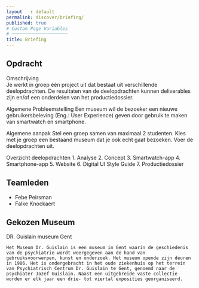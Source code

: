 ```yaml
---
layout   : default
permalink: discover/briefing/
published: true
# Custom Page Variables
# ─────────────────────
title: Briefing
---
```


Opdracht
--------

Omschrijving   
    Je werkt in groep één project uit dat bestaat uit verschillende deelopdrachten. De resultaten van de deelopdrachten kunnen deliverables zijn en/of een onderdelen van het productiedossier.

Algemene Probleemstelling
    Een museum wil de bezoeker een nieuwe gebruikersbeleving (Eng.: User Experience) geven door gebruik te maken van smartwatch en smartphone.

Algemene aanpak
    Stel een groep samen van maximaal 2 studenten. Kies met je groep een bestaand museum dat je ook echt gaat bezoeken. Voer de deelopdrachten uit.

Overzicht deelopdrachten
    1. Analyse
    2. Concept
    3. Smartwatch-app
    4. Smartphone-app
    5. Website
    6. Digital UI Style Guide
    7. Productiedossier

Teamleden
---------

 - Febe Peirsman
 - Falke Knockaert

Gekozen Museum
--------------

DR. Guislain museum Gent

    Het Museum Dr. Guislain is een museum in Gent waarin de geschiedenis van de psychiatrie wordt weergegeven aan de hand van gebruiksvoorwerpen, kunst en onderzoek. Het museum opende zijn deuren in 1986. Het is ondergebracht in het oude ziekenhuis op het terrein van Psychiatrisch Centrum Dr. Guislain te Gent, genoemd naar de psychiater Jozef Guislain. Naast een uitgebreide vaste collectie worden er elk jaar een drie- tot viertal exposities georganiseerd.